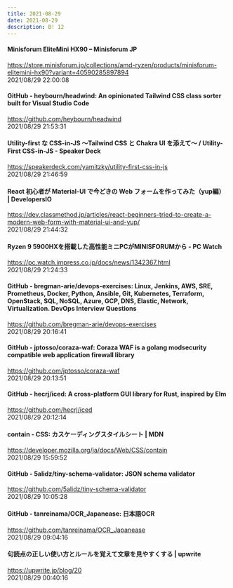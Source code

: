 ```yaml
---
title: 2021-08-29
date: 2021-08-29
description: B! 12
---
```


#### Minisforum EliteMini HX90 – Minisforum JP
https://store.minisforum.jp/collections/amd-ryzen/products/minisforum-elitemini-hx90?variant=40590285897894<br>
2021/08/29 22:00:08<br>


#### GitHub - heybourn/headwind: An opinionated Tailwind CSS class sorter built for Visual Studio Code
https://github.com/heybourn/headwind<br>
2021/08/29 21:53:31<br>


#### Utility-first な CSS-in-JS 〜Tailwind CSS と Chakra UI を添えて〜 / Utility-First CSS-in-JS - Speaker Deck
https://speakerdeck.com/yamitzky/utility-first-css-in-js<br>
2021/08/29 21:46:59<br>


#### React 初心者が Material-UI で今どきの Web フォームを作ってみた（yup編） | DevelopersIO
https://dev.classmethod.jp/articles/react-beginners-tried-to-create-a-modern-web-form-with-material-ui-and-yup/<br>
2021/08/29 21:44:32<br>


#### Ryzen 9 5900HXを搭載した高性能ミニPCがMINISFORUMから - PC Watch
https://pc.watch.impress.co.jp/docs/news/1342367.html<br>
2021/08/29 21:24:33<br>


#### GitHub - bregman-arie/devops-exercises: Linux, Jenkins, AWS, SRE, Prometheus, Docker, Python, Ansible, Git, Kubernetes, Terraform, OpenStack, SQL, NoSQL, Azure, GCP, DNS, Elastic, Network, Virtualization. DevOps Interview Questions
https://github.com/bregman-arie/devops-exercises<br>
2021/08/29 20:16:41<br>


#### GitHub - jptosso/coraza-waf: Coraza WAF is a golang modsecurity compatible web application firewall library
https://github.com/jptosso/coraza-waf<br>
2021/08/29 20:13:51<br>


#### GitHub - hecrj/iced: A cross-platform GUI library for Rust, inspired by Elm
https://github.com/hecrj/iced<br>
2021/08/29 20:12:14<br>


#### contain - CSS: カスケーディングスタイルシート | MDN
https://developer.mozilla.org/ja/docs/Web/CSS/contain<br>
2021/08/29 15:59:52<br>


#### GitHub - 5alidz/tiny-schema-validator: JSON schema validator
https://github.com/5alidz/tiny-schema-validator<br>
2021/08/29 10:05:28<br>


#### GitHub - tanreinama/OCR_Japanease: 日本語OCR
https://github.com/tanreinama/OCR_Japanease<br>
2021/08/29 09:04:16<br>


#### 句読点の正しい使い方とルールを覚えて文章を見やすくする | upwrite
https://upwrite.jp/blog/20<br>
2021/08/29 00:40:16<br>


